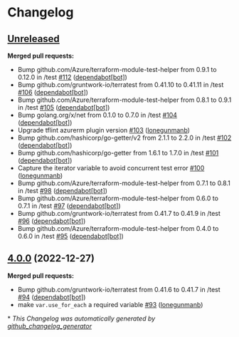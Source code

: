 # Changelog

## [Unreleased](https://github.com/Azure/terraform-azurerm-vnet/tree/HEAD)

**Merged pull requests:**

- Bump github.com/Azure/terraform-module-test-helper from 0.9.1 to 0.12.0 in /test [\#112](https://github.com/Azure/terraform-azurerm-vnet/pull/112) ([dependabot[bot]](https://github.com/apps/dependabot))
- Bump github.com/gruntwork-io/terratest from 0.41.10 to 0.41.11 in /test [\#106](https://github.com/Azure/terraform-azurerm-vnet/pull/106) ([dependabot[bot]](https://github.com/apps/dependabot))
- Bump github.com/Azure/terraform-module-test-helper from 0.8.1 to 0.9.1 in /test [\#105](https://github.com/Azure/terraform-azurerm-vnet/pull/105) ([dependabot[bot]](https://github.com/apps/dependabot))
- Bump golang.org/x/net from 0.1.0 to 0.7.0 in /test [\#104](https://github.com/Azure/terraform-azurerm-vnet/pull/104) ([dependabot[bot]](https://github.com/apps/dependabot))
- Upgrade tflint azurerm plugin version [\#103](https://github.com/Azure/terraform-azurerm-vnet/pull/103) ([lonegunmanb](https://github.com/lonegunmanb))
- Bump github.com/hashicorp/go-getter/v2 from 2.1.1 to 2.2.0 in /test [\#102](https://github.com/Azure/terraform-azurerm-vnet/pull/102) ([dependabot[bot]](https://github.com/apps/dependabot))
- Bump github.com/hashicorp/go-getter from 1.6.1 to 1.7.0 in /test [\#101](https://github.com/Azure/terraform-azurerm-vnet/pull/101) ([dependabot[bot]](https://github.com/apps/dependabot))
- Capture the iterator variable to avoid concurrent test error [\#100](https://github.com/Azure/terraform-azurerm-vnet/pull/100) ([lonegunmanb](https://github.com/lonegunmanb))
- Bump github.com/Azure/terraform-module-test-helper from 0.7.1 to 0.8.1 in /test [\#98](https://github.com/Azure/terraform-azurerm-vnet/pull/98) ([dependabot[bot]](https://github.com/apps/dependabot))
- Bump github.com/Azure/terraform-module-test-helper from 0.6.0 to 0.7.1 in /test [\#97](https://github.com/Azure/terraform-azurerm-vnet/pull/97) ([dependabot[bot]](https://github.com/apps/dependabot))
- Bump github.com/gruntwork-io/terratest from 0.41.7 to 0.41.9 in /test [\#96](https://github.com/Azure/terraform-azurerm-vnet/pull/96) ([dependabot[bot]](https://github.com/apps/dependabot))
- Bump github.com/Azure/terraform-module-test-helper from 0.4.0 to 0.6.0 in /test [\#95](https://github.com/Azure/terraform-azurerm-vnet/pull/95) ([dependabot[bot]](https://github.com/apps/dependabot))

## [4.0.0](https://github.com/Azure/terraform-azurerm-vnet/tree/4.0.0) (2022-12-27)

**Merged pull requests:**

- Bump github.com/gruntwork-io/terratest from 0.41.6 to 0.41.7 in /test [\#94](https://github.com/Azure/terraform-azurerm-vnet/pull/94) ([dependabot[bot]](https://github.com/apps/dependabot))
- make `var.use_for_each` a required variable [\#93](https://github.com/Azure/terraform-azurerm-vnet/pull/93) ([lonegunmanb](https://github.com/lonegunmanb))



\* *This Changelog was automatically generated by [github_changelog_generator](https://github.com/github-changelog-generator/github-changelog-generator)*
